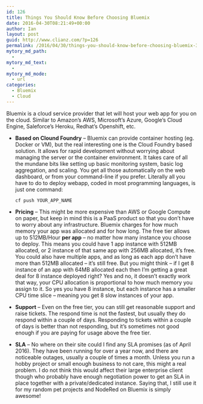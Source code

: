 ```yaml
---
id: 126
title: Things You Should Know Before Choosing Bluemix
date: 2016-04-30T08:21:49+00:00
author: Ian
layout: post
guid: http://www.clianz.com/?p=126
permalink: /2016/04/30/things-you-should-know-before-choosing-bluemix-3-pros-and-cons/
mytory_md_path:
  - 
mytory_md_text:
  - 
mytory_md_mode:
  - url
categories:
  - Bluemix
  - Cloud
---
```

Bluemix is a cloud service provider that let will host your web app for you on the cloud. Similar to Amazon’s AWS, Microsoft’s Azure, Google’s Cloud Engine, Saleforce’s Heroku, Redhat’s Openshift, etc.
<!--more-->

  * **Based on Clound Foundry** – Bluemix can provide container hosting (eg. Docker or VM), but the real interesting one is the Cloud Foundry based solution. It allows for rapid development without worrying about managing the server or the container environment. It takes care of all the mundane bits like setting up basic monitoring system, basic log aggregation, and scaling. You get all those automatically on the web dashboard, or from your command-line if you prefer. Literally all you have to do to deploy webapp, coded in most programming languages, is just one command: 

        cf push YOUR_APP_NAME

  * **Pricing** – This might be more expensive than AWS or Google Compute on paper, but keep in mind this is a PaaS product so that you don’t have to worry about any infrastructure. Bluemix charges for how much memory your app was allocated and for how long. The free tier allows up to 512MB/Hour **per app** – no matter how many instance you choose to deploy. This means you could have 1 app instance with 512MB allocated, or 2 instance of that same app with 256MB allocated, it’s free. You could also have multiple apps, and as long as each app don’t have more than 512MB allocated – it’s still free. But you might think – if I get 8 instance of an app with 64MB allocated each then I’m getting a great deal for 8 instance deployed right? Yes and no, it doesn’t exactly work that way, your CPU allocation is proportional to how much memory you assign to it. So yes you have 8 instance, but each instance has a smaller CPU time slice – meaning you get 8 slow instances of your app.


  * **Support** – Even on the free tier, you can still get reasonable support and raise tickets. The respond time is not the fastest, but usually they do respond within a couple of days. Responding to tickets within a couple of days is better than not responding, but it’s sometimes not good enough if you are paying for usage above the free tier.


  * **SLA** – No where on their site could I find any SLA promises (as of April 2016). They have been running for over a year now, and there are noticeable outages, usually a couple of times a month. Unless you run a hobby project or small enough business to not care, this might a real problem. I do not think this would affect their large enterprise client though who probably have enough negotiation power to get an SLA in place together with a private/dedicated instance. Saying that, I still use it for my random pet projects and NodeRed on Bluemix is simply awesome!